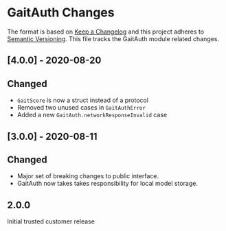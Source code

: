 # GaitAuth Changes

The format is based on [Keep a Changelog](https://keepachangelog.com/en/1.0.0/)
and this project adheres to [Semantic Versioning](https://semver.org/spec/v2.0.0.html).
This file tracks the GaitAuth module related changes.

## [4.0.0] - 2020-08-20

## Changed

- `GaitScore` is now a struct instead of a protocol
- Removed two unused cases in `GaitAuthError`
- Added a new `GaitAuth.networkResponseInvalid` case

## [3.0.0] - 2020-08-11

## Changed

- Major set of breaking changes to public interface.
- GaitAuth now takes takes responsibility for local model storage.

## 2.0.0

Initial trusted customer release
